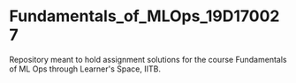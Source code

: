 # Fundamentals_of_MLOps_19D170027
Repository meant to hold assignment solutions for the course Fundamentals of ML Ops through Learner's Space, IITB.
